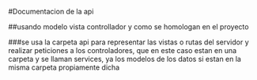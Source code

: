 #Documentacion de la api

##usando modelo vista controllador y como se homologan en el proyecto

###se usa la carpeta api para representar las vistas o rutas del servidor y realizar peticiones a los controladores, que en este caso estan en una carpeta y se llaman services, ya los modelos de los datos si estan en la misma carpeta propiamente dicha 
